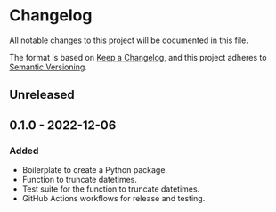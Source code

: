 # Changelog

All notable changes to this project will be documented in this file.

The format is based on [Keep a Changelog](https://keepachangelog.com/en/1.0.0/), and this project adheres to [Semantic Versioning](https://semver.org/spec/v2.0.0.html).

## Unreleased

## 0.1.0 - 2022-12-06

### Added

- Boilerplate to create a Python package.
- Function to truncate datetimes.
- Test suite for the function to truncate datetimes.
- GitHub Actions workflows for release and testing.
